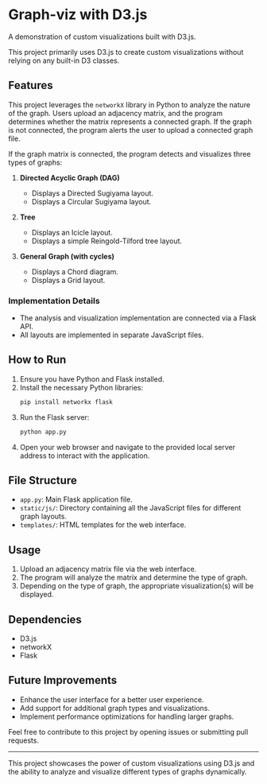 # Graph-viz with D3.js

A demonstration of custom visualizations built with D3.js.

This project primarily uses D3.js to create custom visualizations without relying on any built-in D3 classes.

## Features

This project leverages the `networkX` library in Python to analyze the nature of the graph. Users upload an adjacency matrix, and the program determines whether the matrix represents a connected graph. If the graph is not connected, the program alerts the user to upload a connected graph file.

If the graph matrix is connected, the program detects and visualizes three types of graphs:

1. **Directed Acyclic Graph (DAG)**
   - Displays a Directed Sugiyama layout.
   - Displays a Circular Sugiyama layout.

2. **Tree**
   - Displays an Icicle layout.
   - Displays a simple Reingold-Tilford tree layout.

3. **General Graph (with cycles)**
   - Displays a Chord diagram.
   - Displays a Grid layout.

### Implementation Details

- The analysis and visualization implementation are connected via a Flask API.
- All layouts are implemented in separate JavaScript files.

## How to Run

1. Ensure you have Python and Flask installed.
2. Install the necessary Python libraries:
    ```bash
    pip install networkx flask
    ```
3. Run the Flask server:
    ```bash
    python app.py
    ```
4. Open your web browser and navigate to the provided local server address to interact with the application.

## File Structure

- `app.py`: Main Flask application file.
- `static/js/`: Directory containing all the JavaScript files for different graph layouts.
- `templates/`: HTML templates for the web interface.

## Usage

1. Upload an adjacency matrix file via the web interface.
2. The program will analyze the matrix and determine the type of graph.
3. Depending on the type of graph, the appropriate visualization(s) will be displayed.

## Dependencies

- D3.js
- networkX
- Flask

## Future Improvements

- Enhance the user interface for a better user experience.
- Add support for additional graph types and visualizations.
- Implement performance optimizations for handling larger graphs.

Feel free to contribute to this project by opening issues or submitting pull requests.

---

This project showcases the power of custom visualizations using D3.js and the ability to analyze and visualize different types of graphs dynamically.
